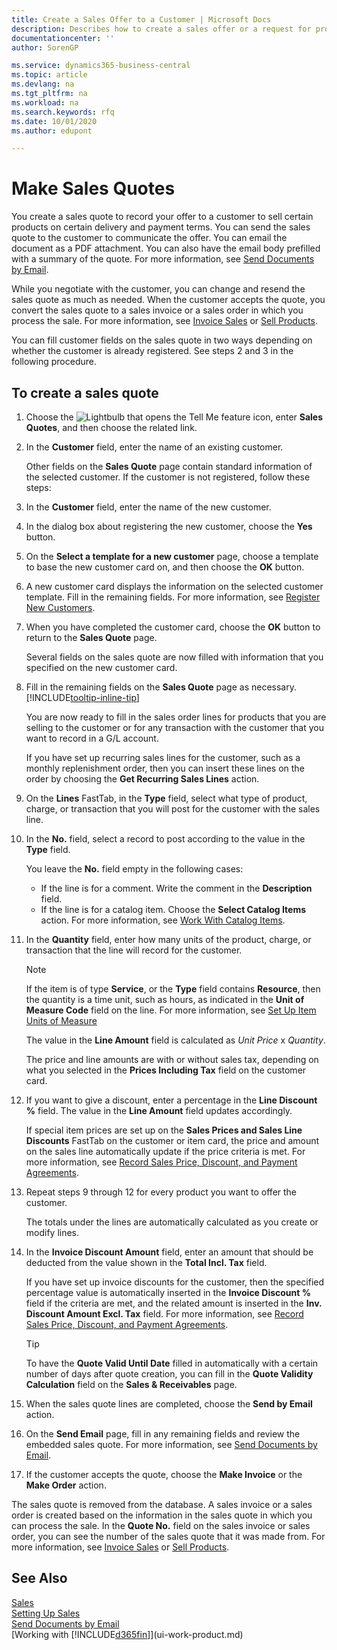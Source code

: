 ```yaml
---
title: Create a Sales Offer to a Customer | Microsoft Docs
description: Describes how to create a sales offer or a request for proposal (RFQ) document to record your offer to a customer to sell products under certain terms.
documentationcenter: ''
author: SorenGP

ms.service: dynamics365-business-central
ms.topic: article
ms.devlang: na
ms.tgt_pltfrm: na
ms.workload: na
ms.search.keywords: rfq
ms.date: 10/01/2020
ms.author: edupont

---
```

# Make Sales Quotes
You create a sales quote to record your offer to a customer to sell certain products on certain delivery and payment terms. You can send the sales quote to the customer to communicate the offer. You can email the document as a PDF attachment. You can also have the email body prefilled with a summary of the quote. For more information, see [Send Documents by Email](ui-how-send-documents-email.md).

While you negotiate with the customer, you can change and resend the sales quote as much as needed. When the customer accepts the quote, you convert the sales quote to a sales invoice or a sales order in which you process the sale. For more information, see [Invoice Sales](sales-how-invoice-sales.md) or [Sell Products](sales-how-sell-products.md).

You can fill customer fields on the sales quote in two ways depending on whether the customer is already registered. See steps 2 and 3 in the following procedure.

## To create a sales quote
1. Choose the ![Lightbulb that opens the Tell Me feature](media/ui-search/search_small.png "Tell me what you want to do") icon, enter **Sales Quotes**, and then choose the related link.
2. In the **Customer** field, enter the name of an existing customer.

   Other fields on the **Sales Quote** page contain standard information of the selected customer. If the customer is not registered, follow these steps:
3. In the **Customer** field, enter the name of the new customer.
4. In the dialog box about registering the new customer, choose the **Yes** button.
5. On the **Select a template for a new customer** page, choose a template to base the new customer card on, and then choose the **OK** button.
6. A new customer card displays the information on the selected customer template. Fill in the remaining fields. For more information, see [Register New Customers](sales-how-register-new-customers.md).  
7. When you have completed the customer card, choose the **OK** button to return to the **Sales Quote** page.

   Several fields on the sales quote are now filled with information that you specified on the new customer card.  
8. Fill in the remaining fields on the **Sales Quote** page as necessary. [!INCLUDE[tooltip-inline-tip](includes/tooltip-inline-tip_md.md)]  

    You are now ready to fill in the sales order lines for products that you are selling to the customer or for any transaction with the customer that you want to record in a G/L account.   

    If you have set up recurring sales lines for the customer, such as a monthly replenishment order, then you can insert these lines on the order by choosing the **Get Recurring Sales Lines** action.  

9. On the **Lines** FastTab, in the **Type** field, select what type of product, charge, or transaction that you will post for the customer with the sales line.
10. In the **No.** field, select a record to post according to the value in the **Type** field.

    You leave the **No.** field empty in the following cases:
    - If the line is for a comment. Write the comment in the **Description** field.
    - If the line is for a catalog item. Choose the **Select Catalog Items** action. For more information, see [Work With Catalog Items](inventory-how-work-nonstock-items.md).

11. In the **Quantity** field, enter how many units of the product, charge, or transaction that the line will record for the customer.

    > [!NOTE]  
    >  If the item is of type **Service**, or the **Type** field contains **Resource**, then the quantity is a time unit, such as hours, as indicated in the **Unit of Measure Code** field on the line. For more information, see [Set Up Item Units of Measure](inventory-how-setup-units-of-measure.md)

    The value in the **Line Amount** field is calculated as *Unit Price* x *Quantity*.  

    The price and line amounts are with or without sales tax, depending on what you selected in the **Prices Including Tax** field on the customer card.  
12. If you want to give a discount, enter a percentage in the **Line Discount %** field. The value in the **Line Amount** field updates accordingly.  

    If special item prices are set up on the **Sales Prices and Sales Line Discounts** FastTab on the customer or item card, the price and amount on the sales line automatically update if the price criteria is met. For more information, see [Record Sales Price, Discount, and Payment Agreements](sales-how-record-sales-price-discount-payment-agreements.md).  
13. Repeat steps 9 through 12 for every product you want to offer the customer.

    The totals under the lines are automatically calculated as you create or modify lines.  
14. In the **Invoice Discount Amount** field, enter an amount that should be deducted from the value shown in the **Total Incl. Tax** field.

    If you have set up invoice discounts for the customer, then the specified percentage value is automatically inserted in the **Invoice Discount %** field if the criteria are met, and the related amount is inserted in the **Inv. Discount Amount Excl. Tax** field. For more information, see [Record Sales Price, Discount, and Payment Agreements](sales-how-record-sales-price-discount-payment-agreements.md).

    > [!TIP]
    > To have the **Quote Valid Until Date** filled in automatically with a certain number of days after quote creation, you can fill in the **Quote Validity Calculation** field on the **Sales & Receivables** page.

15. When the sales quote lines are completed, choose the **Send by Email** action.
16. On the **Send Email** page, fill in any remaining fields and review the embedded sales quote. For more information, see [Send Documents by Email](ui-how-send-documents-email.md).
17. If the customer accepts the quote, choose the **Make Invoice** or the **Make Order** action.

The sales quote is removed from the database. A sales invoice or a sales order is created based on the information in the sales quote in which you can process the sale. In the **Quote No.** field on the sales invoice or sales order, you can see the number of the sales quote that it was made from. For more information, see [Invoice Sales](sales-how-invoice-sales.md) or [Sell Products](sales-how-sell-products.md).

## See Also
[Sales](sales-manage-sales.md)  
[Setting Up Sales](sales-setup-sales.md)  
[Send Documents by Email](ui-how-send-documents-email.md)  
[Working with [!INCLUDE[d365fin](includes/d365fin_md.md)]](ui-work-product.md)

